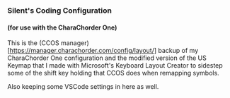 ### Silent's Coding Configuration

#### (for use with the CharaChorder One)

This is the (CCOS manager)[https://manager.charachorder.com/config/layout/] backup of my CharaChorder One configuration and the modified version of the US Keymap that I made with Microsoft's Keyboard Layout Creator to sidestep some of the shift key holding that CCOS does when remapping symbols.

Also keeping some VSCode settings in here as well.
